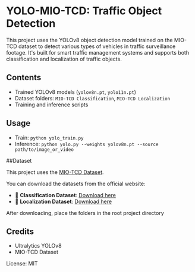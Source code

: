 # YOLO-MIO-TCD: Traffic Object Detection
This project uses the YOLOv8 object detection model trained on the MIO-TCD dataset to detect various types of vehicles in traffic surveillance footage. It's built for smart traffic management systems and supports both classification and localization of traffic objects.

## Contents
- Trained YOLOv8 models (`yolov8n.pt`, `yolo11n.pt`)
- Dataset folders: `MIO-TCD Classification`, `MIO-TCD Localization`
- Training and inference scripts

## Usage
- Train: `python yolo_train.py`
- Inference: `python yolo.py --weights yolov8n.pt --source path/to/image_or_video`

##Dataset

This project uses the [MIO-TCD Dataset](https://tcd.miovision.com/).

You can download the datasets from the official website:

- 🔗 **Classification Dataset**: [Download here](https://tcd.miovision.com/challenge/dataset.html)
- 🔗 **Localization Dataset**: [Download here](https://tcd.miovision.com/challenge/dataset.html)

After downloading, place the folders in the root project directory

## Credits
- Ultralytics YOLOv8
- MIO-TCD Dataset

License: MIT
